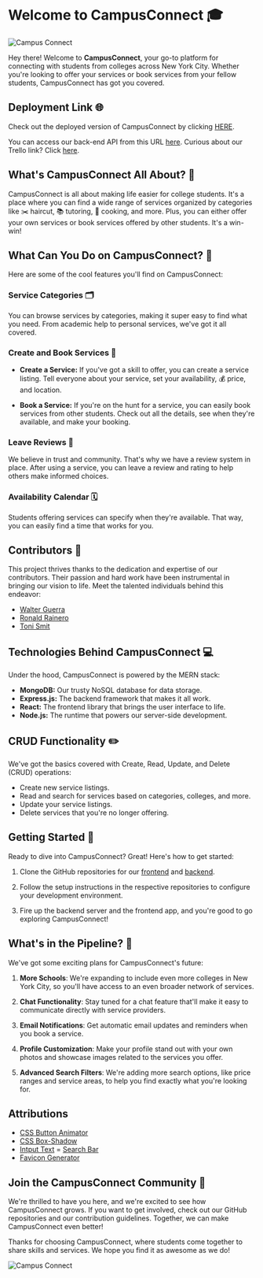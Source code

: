 # Welcome to **CampusConnect** 🎓


![Campus Connect](https://cdn.discordapp.com/attachments/791636167304151071/1164874007787601950/Screenshot_2023-10-20_133035.png?ex=6544cc75&is=65325775&hm=b2d1743b5f11512014add09a0b957200111d9d50598b6837bca560667496b541&)


Hey there! Welcome to **CampusConnect**, your go-to platform for connecting with students from colleges across New York City. Whether you're looking to offer your services or book services from your fellow students, CampusConnect has got you covered.

## Deployment Link 🌐


Check out the deployed version of CampusConnect by clicking [HERE](https://campus-connect1.netlify.app/).

You can access our back-end API from this URL [here](https://campus-connect-back-end.fly.dev/).
Curious about our Trello link? Click [here](https://trello.com/b/0Gr3owf1/campus-connect).


## What's CampusConnect All About? 🌟

CampusConnect is all about making life easier for college students. It's a place where you can find a wide range of services organized by categories like ✂️ haircut, 📚 tutoring, 🍳 cooking, and more. Plus, you can either offer your own services or book services offered by other students. It's a win-win!

## What Can You Do on CampusConnect? 💼

Here are some of the cool features you'll find on CampusConnect:

### Service Categories 🗂️

You can browse services by categories, making it super easy to find what you need. From academic help to personal services, we've got it all covered.

### Create and Book Services 📅

- **Create a Service:** If you've got a skill to offer, you can create a service listing. Tell everyone about your service, set your availability, 💰 price, and location.

- **Book a Service:** If you're on the hunt for a service, you can easily book services from other students. Check out all the details, see when they're available, and make your booking.

### Leave Reviews 🌟

We believe in trust and community. That's why we have a review system in place. After using a service, you can leave a review and rating to help others make informed choices.

### Availability Calendar 🗓️

Students offering services can specify when they're available. That way, you can easily find a time that works for you.

## Contributors 🤝

This project thrives thanks to the dedication and expertise of our contributors. Their passion and hard work have been instrumental in bringing our vision to life. Meet the talented individuals behind this endeavor:

- [Walter Guerra](https://github.com/walter0916)
- [Ronald Rainero](https://github.com/ronrain)
- [Toni Smit](https://github.com/MrXmit)

## Technologies Behind CampusConnect 💻

Under the hood, CampusConnect is powered by the MERN stack:

- **MongoDB:** Our trusty NoSQL database for data storage.
- **Express.js:** The backend framework that makes it all work.
- **React:** The frontend library that brings the user interface to life.
- **Node.js:** The runtime that powers our server-side development.

## CRUD Functionality ✏️

We've got the basics covered with Create, Read, Update, and Delete (CRUD) operations:

- Create new service listings.
- Read and search for services based on categories, colleges, and more.
- Update your service listings.
- Delete services that you're no longer offering.

## Getting Started 🚀

Ready to dive into CampusConnect? Great! Here's how to get started:

1. Clone the GitHub repositories for our [frontend](https://github.com/walter0916/Campus-Connect-front-end) and [backend](https://github.com/MrXmit/campusConnect-backend).

2. Follow the setup instructions in the respective repositories to configure your development environment.

3. Fire up the backend server and the frontend app, and you're good to go exploring CampusConnect!


## What's in the Pipeline? 🚧

We've got some exciting plans for CampusConnect's future:

1. **More Schools**: We're expanding to include even more colleges in New York City, so you'll have access to an even broader network of services.

2. **Chat Functionality**: Stay tuned for a chat feature that'll make it easy to communicate directly with service providers.

3. **Email Notifications**: Get automatic email updates and reminders when you book a service.

4. **Profile Customization**: Make your profile stand out with your own photos and showcase images related to the services you offer.

5. **Advanced Search Filters**: We're adding more search options, like price ranges and service areas, to help you find exactly what you're looking for.

## Attributions
- [CSS Button Animator](https://getcssscan.com/css-buttons-examples?ref=beautifulboxshadow-bottom)
- [CSS Box-Shadow](https://getcssscan.com/css-box-shadow-examples)
- [Intput Text](https://freefrontend.com/css-input-text/)
= [Search Bar](https://freefrontend.com/css-search-boxes/)
- [Favicon Generator](https://favicon.io/favicon-generator/)

## Join the CampusConnect Community 🤝

We're thrilled to have you here, and we're excited to see how CampusConnect grows. If you want to get involved, check out our GitHub repositories and our contribution guidelines. Together, we can make CampusConnect even better!

Thanks for choosing CampusConnect, where students come together to share skills and services. We hope you find it as awesome as we do!

![Campus Connect](https://cdn.discordapp.com/attachments/791636167304151071/1164874344976105493/image.png?ex=6544ccc6&is=653257c6&hm=7d4c880b12c4ac6da1dc9e43d353ae0fa5c699862c46debaef6c391fa78ccb36&)